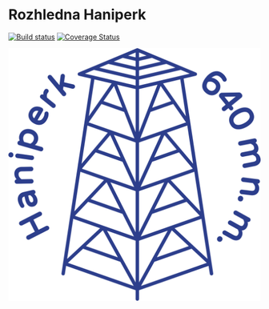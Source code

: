 # Rozhledna Haniperk
[![Build status](https://github.com/pilotak/rozhledna-haniperk/workflows/build/badge.svg)](https://github.com/pilotak/rozhledna-haniperk/actions)
[![Coverage Status](https://coveralls.io/repos/github/pilotak/rozhledna-haniperk/badge.svg?branch=master)](https://coveralls.io/github/pilotak/rozhledna-haniperk?branch=master)

![Logo](./src/public/img/logo-blue.svg)